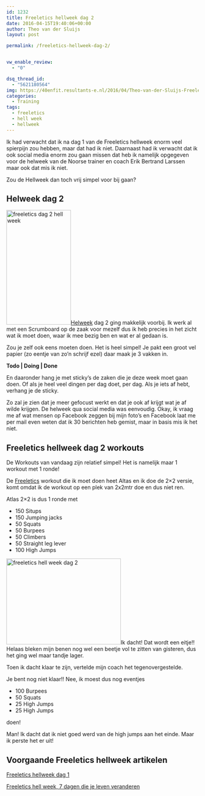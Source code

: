 ```yaml
---
id: 1232
title: Freeletics hellweek dag 2
date: 2016-04-15T19:40:06+00:00
author: Theo van der Sluijs
layout: post

permalink: /freeletics-hellweek-dag-2/


vw_enable_review:
  - "0"

dsq_thread_id:
  - "5621180564"
img: https://40enfit.resultants-e.nl/2016/04/Theo-van-der-Sluijs-Freeletics-Hellweek-dag-2.jpg
categories:
  - Training
tags:
  - freeletics
  - hell week
  - hellweek
---
```

Ik had verwacht dat ik na dag 1 van de Freeletics hellweek enorm veel spierpijn zou hebben, maar dat had ik niet. Daarnaast had ik verwacht dat ik ook social media enorm zou gaan missen dat heb ik namelijk opgegeven voor de helweek van de Noorse trainer en coach Erik Bertrand Larssen maar ook dat mis ik niet.

Zou de Hellweek dan toch vrij simpel voor bij gaan?

<!--more-->

## Helweek dag 2

[<img class="alignleft size-medium wp-image-1250" src="https://40enfit.resultants-e.nl/2016/04/Screenshot_20160411-200028-169x300.png" alt="freeletics dag 2 hell week" width="169" height="300" srcset="https://40enfit.resultants-e.nl/2016/04/Screenshot_20160411-200028-169x300.png 169w, https://40enfit.resultants-e.nl/2016/04/Screenshot_20160411-200028-576x1024.png 576w, https://40enfit.resultants-e.nl/2016/04/Screenshot_20160411-200028.png 675w" sizes="(max-width: 169px) 100vw, 169px" />Helweek](https://partner.bol.com/click/click?p=2&t=url&s=33431&f=TXL&url=https%3A%2F%2Fwww.bol.com%2Fnl%2Fp%2Fhelweek%2F9200000034767582%2F&name=Helweek%2C%20Erik%20Bertrand%20Larssen) dag 2 ging makkelijk voorbij. Ik werk al met een Scrumboard op de zaak voor mezelf dus ik heb precies in het zicht wat ik moet doen, waar ik mee bezig ben en wat er al gedaan is.

Zou je zelf ook eens moeten doen. Het is heel simpel! Je pakt een groot vel papier (zo eentje van zo’n schrijf ezel) daar maak je 3 vakken in.

**Todo | Doing | Done**

En daaronder hang je met sticky’s de zaken die je deze week moet gaan doen. Of als je heel veel dingen per dag doet, per dag. Als je iets af hebt, verhang je de sticky.

Zo zal je zien dat je meer gefocust werkt en dat je ook af krijgt wat je af wilde krijgen. De helweek qua social media was eenvoudig. Okay, ik vraag me af wat mensen op Facebook zeggen bij mijn foto’s en Facebook laat me per mail even weten dat ik 30 berichten heb gemist, maar in basis mis ik het niet.

## Freeletics hellweek dag 2 workouts

De Workouts van vandaag zijn relatief simpel! Het is namelijk maar 1 workout met 1 ronde!

De [Freeletics](https://40enfit.nl/run/freeletics-aanmelden/) workout die ik moet doen heet Altas en ik doe de 2&#215;2 versie, komt omdat ik de workout op een plek van 2x2mtr doe en dus niet ren.

Atlas 2&#215;2 is dus 1 ronde met

  * 150 Situps
  * 150 Jumping jacks
  * 50 Squats
  * 50 Burpees
  * 50 Climbers
  * 50 Straight leg lever
  * 100 High Jumps

<img class="alignright size-medium wp-image-1239" src="https://40enfit.resultants-e.nl/2016/04/20160411_200427-300x225.jpg" alt="freeletics hell week dag 2" width="300" height="225" srcset="https://40enfit.resultants-e.nl/2016/04/20160411_200427-300x225.jpg 300w, https://40enfit.resultants-e.nl/2016/04/20160411_200427-1024x768.jpg 1024w, https://40enfit.resultants-e.nl/2016/04/20160411_200427.jpg 1200w" sizes="(max-width: 300px) 100vw, 300px" />Ik dacht! Dat wordt een eitje!! Helaas bleken mijn benen nog wel een beetje vol te zitten van gisteren, dus het ging wel maar tandje lager.

Toen ik dacht klaar te zijn, vertelde mijn coach het tegenovergestelde.

Je bent nog niet klaar!! Nee, ik moest dus nog eventjes

  * 100 Burpees
  * 50 Squats
  * 25 High Jumps
  * 25 High Jumps

doen!

Man! Ik dacht dat ik niet goed werd van de high jumps aan het einde. Maar ik perste het er uit!

## Voorgaande Freeletics hellweek artikelen

[Freeletics hellweek dag 1](https://40enfit.nl/freeletics-hellweek-dag-1/)
  
[Freeletics hell week, 7 dagen die je leven veranderen](https://40enfit.nl/freeletics-hell-week-7-dagen-die-je-leven-veranderen/)